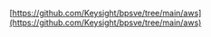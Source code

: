 
[https://github.com/Keysight/bpsve/tree/main/aws](https://github.com/Keysight/bpsve/tree/main/aws) 